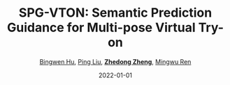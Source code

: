 ---
title: "SPG-VTON: Semantic Prediction Guidance for Multi-pose Virtual Try-on"
collection: publications
permalink: /publication/SPG-VTON2022
date: 2022-01-01
doi: 10.1109/TMM.2022.3143712
keywords: 
venue: 'IEEE Transactions on Multimedia'
paperurl: 'https://zdzheng.xyz/files/TMM_Hu.pdf'
author: '<a href="https://zdzheng.xyz/authors/Bingwen-Hu" class="author">Bingwen Hu</a>, <a href="https://zdzheng.xyz/authors/Ping-Liu" class="author">Ping Liu</a>, <strong><a href="https://zdzheng.xyz/authors/Zhedong-Zheng" class="author">Zhedong Zheng</a></strong>, <a href="https://zdzheng.xyz/authors/Mingwu-Ren" class="author">Mingwu Ren</a>'
sqlauthor: 'Bingwen Hu, Ping Liu, Zhedong Zheng, Mingwu Ren, '
citation: ' Bingwen Hu,  Ping Liu,  Zhedong Zheng,  Mingwu Ren, &quot;SPG-VTON: Semantic Prediction Guidance for Multi-pose Virtual Try-on.&quot; IEEE Transactions on Multimedia, 2022. DOI: 10.1109/TMM.2022.3143712'
pub_year: '2022'
bib: >
    @article{hu2022spg,<br>author = "Hu, Bingwen and Liu, Ping and Zheng, Zhedong and Ren, Mingwu",<br>doi = "10.1109/TMM.2022.3143712",<br>title = "SPG-VTON: Semantic Prediction Guidance for Multi-pose Virtual Try-on",<br>journal = "IEEE Transactions on Multimedia",<br>url = "https://zdzheng.xyz/files/TMM\_Hu.pdf",<br>year = "2022"
    }

---